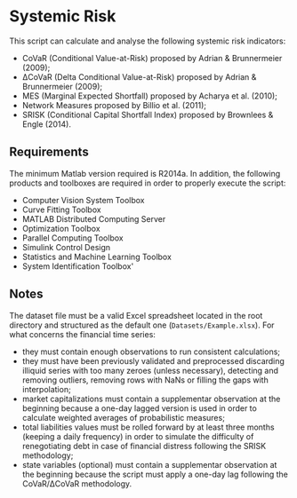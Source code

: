 # Systemic Risk

This script can calculate and analyse the following systemic risk indicators:
* CoVaR (Conditional Value-at-Risk) proposed by Adrian & Brunnermeier (2009);
* ΔCoVaR (Delta Conditional Value-at-Risk) proposed by Adrian & Brunnermeier (2009);
* MES (Marginal Expected Shortfall) proposed by Acharya et al. (2010);
* Network Measures proposed by Billio et al. (2011);
* SRISK (Conditional Capital Shortfall Index) proposed by Brownlees & Engle (2014).

## Requirements

The minimum Matlab version required is R2014a. In addition, the following products and toolboxes are required in order to properly execute the script:
* Computer Vision System Toolbox
* Curve Fitting Toolbox
* MATLAB Distributed Computing Server
* Optimization Toolbox
* Parallel Computing Toolbox
* Simulink Control Design
* Statistics and Machine Learning Toolbox
* System Identification Toolbox'

## Notes

The dataset file must be a valid Excel spreadsheet located in the root directory and structured as the default one (`Datasets/Example.xlsx`). For what concerns the financial time series:
* they must contain enough observations to run consistent calculations;
* they must have been previously validated and preprocessed discarding illiquid series with too many zeroes (unless necessary), detecting and removing outliers, removing rows with NaNs or filling the gaps with interpolation;
* market capitalizations must contain a supplementar observation at the beginning because a one-day lagged version is used in order to calculate weighted averages of probabilistic measures;
* total liabilities values must be rolled forward by at least three months (keeping a daily frequency) in order to simulate the difficulty of renegotiating debt in case of financial distress following the SRISK methodology;
* state variables (optional) must contain a supplementar observation at the beginning because the script must apply a one-day lag following the CoVaR/ΔCoVaR methodology.
